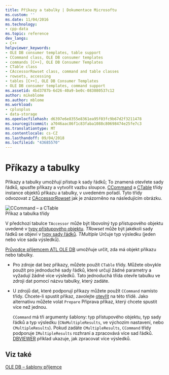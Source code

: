 ```yaml
---
title: Příkazy a tabulky | Dokumentace Microsoftu
ms.custom: ''
ms.date: 11/04/2016
ms.technology:
- cpp-data
ms.topic: reference
dev_langs:
- C++
helpviewer_keywords:
- OLE DB consumer templates, table support
- CCommand class, OLE DB consumer templates
- commands [C++], OLE DB Consumer Templates
- CTable class
- CAccessorRowset class, command and table classes
- rowsets, accessing
- tables [C++], OLE DB Consumer Templates
- OLE DB consumer templates, command support
ms.assetid: 4bd3787b-6d26-40a9-be0c-083080537c12
author: mikeblome
ms.author: mblome
ms.workload:
- cplusplus
- data-storage
ms.openlocfilehash: d6397e6e8355e8361ea95f03fc9b67d2f3211478
ms.sourcegitcommit: a7046aac86f1c83faba1088c80698474e25fe7c3
ms.translationtype: MT
ms.contentlocale: cs-CZ
ms.lasthandoff: 09/04/2018
ms.locfileid: "43685570"
---
```

# <a name="commands-and-tables"></a>Příkazy a tabulky
Příkazy a tabulky umožňují přístup k sady řádků; To znamená otevřete sady řádků, spusťte příkazy a vytvořit vazbu sloupce. [CCommand](../../data/oledb/ccommand-class.md) a [CTable](../../data/oledb/ctable-class.md) třídy instance objektů příkazu a tabulky, v uvedeném pořadí. Tyto třídy odvozovat z [CAccessorRowset](../../data/oledb/caccessorrowset-class.md) jak je znázorněno na následujícím obrázku.  
  
 ![CCommand – a CTable](../../data/oledb/media/vccommandstables.gif "vccommandstables")  
Příkaz a tabulka třídy  
  
 V předchozí tabulce `TAccessor` může být libovolný typ přístupového objektu uvedené v [typy přístupového objektu](../../data/oledb/accessors-and-rowsets.md). *TRowset* může být jakékoli sady řádků se objeví v [typy sady řádků](../../data/oledb/accessors-and-rowsets.md). *TMultiple* Určuje typ výsledku (jeden nebo více sada výsledků).  
  
 [Průvodce příjemcem ATL OLE DB](../../atl/reference/atl-ole-db-consumer-wizard.md) umožňuje určit, zda má objekt příkazu nebo tabulky.  
  
-   Pro zdroje dat bez příkazy, můžete použít `CTable` třídy. Můžete obvykle použít pro jednoduché sady řádků, které určují žádné parametry a vyžadují žádné více výsledků. Tato jednoduchá třída otevře tabulku ve zdroji dat pomocí názvu tabulky, který zadáte.  
  
-   U zdrojů dat, které podporují příkazy můžete použít `CCommand` namísto třídy. Chcete-li spustit příkaz, zavolejte [otevřít](../../data/oledb/ccommand-open.md) na této třídě. Jako alternativu můžete volat `Prepare` Příprava příkaz, který chcete spustit více než jednou.  
  
     `CCommand` má tři argumenty šablony: typ přístupového objektu, typ sady řádků a typ výsledku (`CNoMultipleResults`, ve výchozím nastavení, nebo `CMultipleResults`). Pokud zadáte `CMultipleResults`, `CCommand` třídy podporuje `IMultipleResults` rozhraní a zpracovává více sad řádků. [DBVIEWER](https://github.com/Microsoft/VCSamples) příklad ukazuje, jak zpracovat více výsledků.  
  
## <a name="see-also"></a>Viz také  
 [OLE DB – šablony příjemce](../../data/oledb/ole-db-consumer-templates-cpp.md)